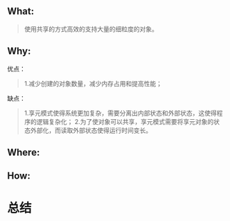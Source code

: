 ## What:

>使用共享的方式高效的支持大量的细粒度的对象。

## Why:
优点：
>1.减少创建的对象数量，减少内存占用和提高性能；

缺点：
>1.享元模式使得系统更加复杂，需要分离出内部状态和外部状态，这使得程序的逻辑复杂化； 
2.为了使对象可以共享，享元模式需要将享元对象的状态外部化，而读取外部状态使得运行时间变长。
## Where:
## How:

# 总结